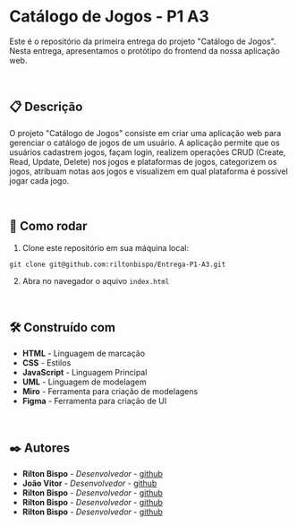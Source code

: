 # Catálogo de Jogos - P1 A3

Este é o repositório da primeira entrega do projeto "Catálogo de Jogos". Nesta entrega, apresentamos o protótipo do frontend da nossa aplicação web.

&nbsp;
&nbsp;
## 📋 Descrição

O projeto "Catálogo de Jogos" consiste em criar uma aplicação web para gerenciar o catálogo de jogos de um usuário. A aplicação permite que os usuários cadastrem jogos, façam login, realizem operações CRUD (Create, Read, Update, Delete) nos jogos e plataformas de jogos, categorizem os jogos, atribuam notas aos jogos e visualizem em qual plataforma é possível jogar cada jogo.

&nbsp;
&nbsp;
## 🔧 Como rodar 

1. Clone este repositório em sua máquina local:

```
git clone git@github.com:riltonbispo/Entrega-P1-A3.git
```

2. Abra no navegador o aquivo `index.html`

&nbsp;
&nbsp;
## 🛠️ Construído com

* **HTML** - Linguagem de marcação
* **CSS** - Estilos
* **JavaScript** - Linguagem Principal
* **UML** - Linguagem de modelagem
* **Miro** - Ferramenta para criação de modelagens
* **Figma** - Ferramenta para criação de UI


&nbsp;
&nbsp;
## ✒️ Autores

* **Rilton Bispo** - *Desenvolvedor* - [github](https://github.com/riltonbispo)
* **João Vitor** - *Desenvolvedor* - [github](https://github.com/VittorLK)
* **Rilton Bispo** - *Desenvolvedor* - [github](https://github.com/riltonbispo)
* **Rilton Bispo** - *Desenvolvedor* - [github](https://github.com/riltonbispo)
* **Rilton Bispo** - *Desenvolvedor* - [github](https://github.com/riltonbispo)
